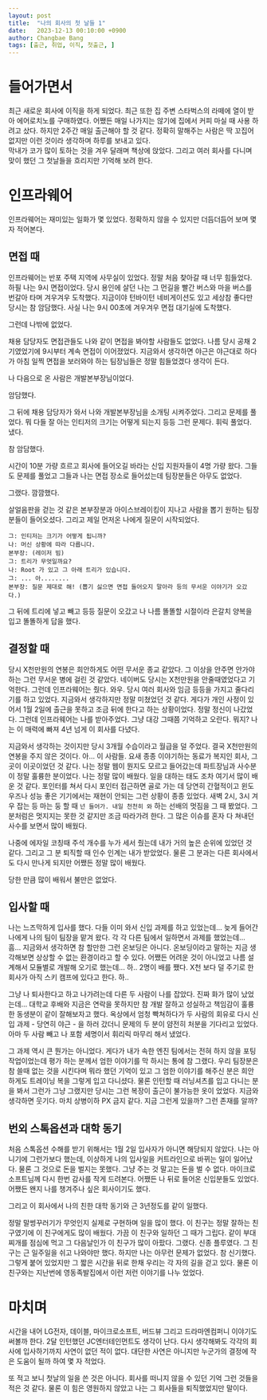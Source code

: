 ```yaml
---
layout: post
title:  "나의 회사의 첫 날들 1"
date:   2023-12-13 00:10:00 +0900
author: Changbae Bang
tags: [출근, 취업, 이직, 첫출근, ]
---
```


# 들어가면서
최근 새로운 회사에 이직을 하게 되었다. 최근 또한 집 주변 스타벅스의 라떼에 열이 받아 에어로치노를 구매하였다. 어쨌든 매일 나가지는 않기에 집에서 커피 마실 때  사용 하려고 샀다. 하지만 2주간 매일 출근해야 할 것 같다. 정확히 말해주는 사람은 딱  꼬집어 없지만 이런 것이라 생각하며 하루를 보내고 있다.  
막내가 코가 많이 토하는 것을 겨우 달래며 책상에 앉았다. 그리고 여러 회사를 다니며 맞이 했던 그 첫날들을 흐리지만 기억해 보려 한다.

# 인프라웨어
인프라웨어는 재미있는 일화가 몇 있었다. 정확하지 않을 수 있지만 더듬더듬어 보며 몇 자 적어본다.  

## 면접 때
인프라웨어는 반포 주택 지역에 사무실이 있었다. 정말 처음 찾아갈 때 너무 힘들었다. 하필 나는 9시 면접이었다. 당시 용인에 살던 나는 그 먼길을 빨간 버스와 마을 버스를 번갈아 타며 겨우겨우 도착했다. 지금이야 턴바이턴 네비게이션도 있고 세상참 좋다만 당시는 참 암담했다. 사실 나는 9시 00초에 겨우겨우 면접 대기실에 도착했다.  

그런데 나밖에 없었다.  

채용 담당자도 면접관들도 나와 같이 면접을 봐야할 사람들도 없었다. 나름 당시 공채 2기였었기에 9시부터 계속 면접이 이어졌었다. 지금와서 생각하면 야근은 야근대로 하다가 아침 일찍 면접을 보러와야 하는 팀장님들은 정말 힘들었겠다 생각이 든다.  

나 다음으로 온 사람은 개발본부장님이었다.  

암담했다.  

그 뒤에 채용 담당자가 와서 나와 개발본부장님을 소개팅 시켜주었다. 그리고 문제를 풀었다. 뭐 다들 잘 아는 인티저의 크기는 어떻게 되는지 등등 그런 문제다. 휘릭 풀었다. 냈다.  

참 암담했다.  

시간이 10분 가량 흐르고 회사에 들어오길 바라는 신입 지원자들이 4명 가량 왔다. 그들도 문제를 풀었고 그들과 나는 면접 장소로 들어섰는데 팀장분들은 아무도 없었다.  

그랬다. 깜깜했다.  

살얼음판을 걷는 것 같은 본부장분과 아이스브레이킹이 지나고 사람을 뽑기 원하는 팀장분들이 들어오셨다. 그리고 제일 먼저온 나에게 질문이 시작되었다.  

```
그: 인티저는 크기가 어떻게 됩니까?
나: 머신 상황에 따라 다릅니다.
본부장: (레이저 빔)
그: 트리가 무엇일까요?
나: Root 가 있고 그 아래 트리가 있습니다.
그: ... 아........
본부장: 질문 제대로 해! (뽑기 싫으면 면접 들어오지 말아라 등의 무서운 이야기가 오갔다.)
```

그 뒤에 트리에 넣고 빼고 등등 질문이 오갔고 나 나름 똘똘할 시절이라 은갈치 양복을 입고 똘똘하게 답을 했다.  

## 결정할 때
당시 X천만원의 연봉은 희안하게도 어떤 무서운 종교 같았다. 그 이상을 안주면 안가야 하는 그런 무서운 병에 걸린 것 같았다. 네이버도 당시는 X천만원을 안줄때였었다고 기억한다. 그런데 인프라웨어는 줬다. 와우. 당시 여러 회사와 임금 등등을 가지고 줄다리기를 하고 있었다. 지금와서 생각하지만 정말 미쳤었던 것 같다. 게다가 개인 사정이 있어서 1월 2일에 출근을 못하고 조금 뒤에 한다고 하는 상황이었다. 정말 정신이 나갔었다. 그런데 인프라웨어는 나를 받아주었다. 그냥 대강 그때쯤 기억하고 오란다. 뭐지? 나는 이 매력에 빠져 4년 넘게 이 회사를 다녔다.  

지금와서 생각하는 것이지만 당시 3개월 수습이라고 월급을 덜 주었다. 결국 X천만원의 연봉을 주지 않은 것이다. 아... 이 사람들. 요새 종종 이야기하는 동료가 복지인 회사, 그 곳이 이곳이었던 것 같다. 나는 정말 웹이 뭔지도 모르고 들어갔는데 파트장님과 사수분이 정말 훌륭한 분이었다. 나는 정말 많이 배웠다. 일을 대하는 태도 조차 여기서 많이 배운 것 같다. 포인터를 쳐서 다시 포인터 접근하면 골로 가는 데 당연히 간혈적이고 윈도우즈나 성능 좋은 기기에서는 재현이 안되는 그런 상황이 종종 있었다. 새벽 2시, 3시 겨우 잡는 등 마는 둥 할 때 `넌 들어가. 내일 천천히 와` 하는 선배의 멋짐을 그 때 봤었다. 그 분처럼은 멋지지는 못한 것 같지만 조금 따라가려 한다. 그 많은 이슈를 혼자 다 쳐내던 사수를 보면서 많이 배웠다.  

나중에 에자일 코칭때 주석 개수를 누가 세서 줬는데 내가 거의 높은 순위에 있었던 것 같다. 그리고 그 분 퇴직할 때 인수 인계는 내가 받았었다. 물론 그 분과는 다른 회사에서도 다시 만나게 되지만 어쨌든 정말 많이 배웠다.  

당한 만큼 많이 배워서 불만은 없었다.

## 입사할 때
나는 느즈막하게 입사를 했다. 다들 이미 와서 신입 과제를 하고 있었는데... 늦게 들어간 나에게 나의 팀이 팀장을 맡겨 왔다. 각 각 다른 팀에서 일하면서 과제를 했었는데... 흠... 지금와서 생각하면 참 할만한 그런 온보딩은 아니다. 온보딩이라고 말하는 지금 생각해보면 상상할 수 없는 환경이라고 할 수 있다. 어쨌든 어려운 것이 아니었고 나름 설계해서 모듈별로 개발해 오기로 했는데... 하.. 2명이 배를 쨌다. X천 보다 덜 주기로 한 회사가 아직 스키 캠프에 있다고 한다. 하..  

그냥 나 퇴사한다고 하고 나가려는데 다른 두 사람이 나를 잡았다. 진짜 화가 많이 났었는데... 대학교 후배와 지금은 연락을 못하지만 참 개발 잘하고 성실하고 책임감이 훌륭한 동생분이 같이 잘해보자고 했다. 옥상에서 엄청 빡쳐하다가 두 사람의 회유로 다시 신입 과제 - 당연히 야근 - 을 하러 갔더니 문제의 두 분이 얌전히 처분을 기다리고 있었다. 아마 두 사람 빼고 나 포함 세명이서 휘리릭 마무리 해서 냈었다.  

그 과제 역시 큰 뭔가는 아니었다. 게다가 내가 속한 엔진 팀에서는 전혀 하지 않을 포팅 작업이었는데 평가 하는 분께서 엄한 이야기를 막 하시는 통에 참 그랬다. 우리 팀장분은 참 쓸때 없는 것을 시킨다며 뭐라 했던 기억이 있고 그 엄한 이야기를 해주신 분은 희안하게도 트레이닝 복을 그렇게 입고 다니셨다. 물론 인턴할 때 러닝셔츠를 입고 다니는 분을 봐서 그런가 그냥 그랬지만 당시는 그런 복장이 출근이 불가능한 옷이 었었다. 지금와 생각하면 웃기다. 마치 상병이하 PX 금지 같다. 지금 그런게 있을까? 그런 존재를 알까?  

## 번외 스톡옵션과 대학 동기
처음 스톡옵션 수해를 받기 위해서는 1월 2일 입사자가 아니면 해당되지 않았다. 나는 아니기에 그런가보다 했는데, 이상하게 나의 입사일을 커트라인으로 바뀌는 일이 일어났다. 물론 그 것으로 돈을 벌지는 못했다. 그냥 주는 것 말고는 돈을 벌 수 없다. 마이크로소프트님께 다시 한번 감사를 작게 드려본다. 어쨌든 나 뒤로 들어온 신입분들도 있었다. 어쨌든 왠지 나를 챙겨주나 싶은 회사이기도 했다.  

그리고 이 회사에서 나의 친한 대학 동기와 근 3년정도를 같이 일했다.  

정말 말썽꾸러기가 무엇인지 실제로 구현하며 일을 많이 했다. 이 친구는 정말 잘하는 친구였기에 이 친구에게도 많이 배웠다. 가끔 이 친구와 일하던 그 때가 그립다. 같이 부대찌개를 점심에 먹고 그 다음날인가 이 친구가 많이 아팠다. 그랬다. 신종 플루였다. 그 친구는 근 일주일을 쉬고 나와야만 했다. 하지만 나는 아무런 문제가 없었다. 참 신기했다. 그렇게 붙어 있었지만 그 짧은 시간을 뒤로 한채 우리는 각 자의 길을 걷고 있다. 물론 이 친구와는 지난번에 영동족발집에서 이런 저런 이야기를 나누 었었다.  

# 마치며
시간을 내어 LG전자, 데이블, 마이크로소프트, 버드뷰 그리고 드라마엔컴퍼니 이야기도 써볼까 한다. 2달 인턴했던 JC엔터테인먼트도 생각이 난다. 다시 생각해봐도 각각의 회사에 입사하기까지 사연이 없던 적이 없다. 대단한 사연은 아니지만 누군가의 결정에 작은 도움이 될까 하여 몇 자 적었다.  

또 적고 보니 첫날의 일을 쓴 것은 아니다. 회사를 떠니지 않을 수 있던 기억 그런 것들을 적은 것 같다. 물론 이 힘은 영원하지 않았고 나는 그 회사들을 퇴직했었지만 말이다.  
